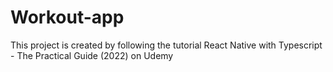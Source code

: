 # Workout-app

This project is created by following the tutorial React Native with Typescript - The Practical Guide (2022) on Udemy
